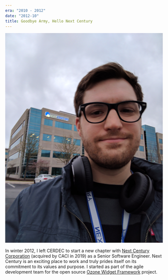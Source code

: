 ```yaml
---
era: "2010 - 2012"
date: "2012-10"
title: Goodbye Army, Hello Next Century
---
```


![Me at Next Century's HQ](./next-century-selfie.jpg)

In winter 2012, I left CERDEC to start a new chapter with [Next Century
Corporation](http://nextcentury.com) (acquired by CACI in 2019) as a Senior
Software Engineer. Next Century is an exciting place to work and truly prides
itself on its commitment to its values and purpose. I started as part of the
agile development team for the open source [Ozone Widget
Framework](https://owfgoss.org) project.
